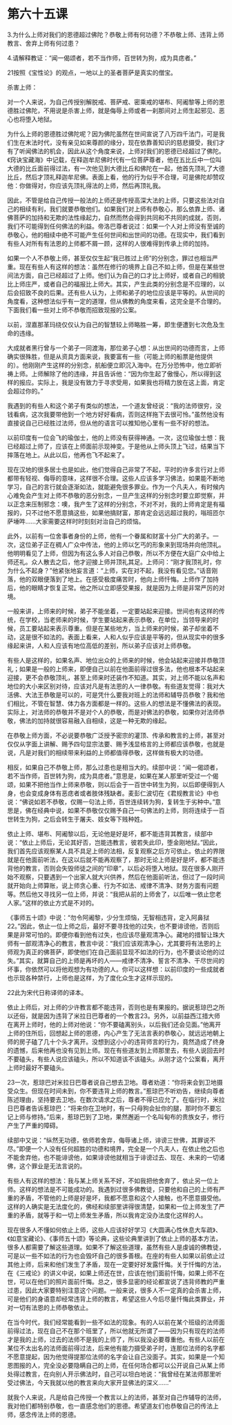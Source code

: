 
# 第六十五课

3.为什么上师对我们的恩德超过佛陀？恭敬上师有何功德？不恭敬上师、违背上师教言、舍弃上师有何过患？

4.请解释教证：“闻一偈颂者，若不当作师，百世转为狗，成为具痣者。”

21按照《宝性论》的观点，一地以上的圣者菩萨是真实的僧宝。

杀害上师：

对一个人来说，为自己传授别解脱戒、菩萨戒、密乘戒的堪布、阿阇黎等上师的恩德胜过佛陀，不用说是杀害上师，就是侮辱上师或者一刹那间对上师生起邪见、恶心也将堕入地狱。

为什么上师的恩德胜过佛陀呢？因为佛陀虽然在世间宣说了八万四千法门，可是我们生在末法时代，没有亲见如来尊颜的缘分，现在依靠善知识的慈悲摄受，我们才有了听闻佛法的机会，因此从这个角度来说，上师对我们的恩德已经超过了佛陀。《窍诀宝藏海》中记载，在释迦牟尼佛时代有一位菩萨尊者，他在五比丘中一位叫大德的比丘面前得过法，有一次他见到大德比丘和佛陀在一起，他首先顶礼了大德比丘，然后才顶礼释迦牟尼佛。表面上看，他的行为似乎不合理，可是佛陀却赞叹他：你做得对，你应该先顶礼得法的上师，然后再顶礼我。

因此，不管是给自己传授一般法的上师还是传授高深大法的上师，只要这些法对自己的相续有利，我们就要恭敬他们。如果我们对上师有恭敬心，那么依靠上师、诸佛菩萨的加持和无欺的法性缘起力，自然而然会得到共同和不共同的成就，否则，我们不可能得到任何佛法的利益。帝洛巴尊者说过：如果一个人对上师没有至诚的恭敬心，他的相续中绝不可能产生任何世间和出世间的功德。在现实中，我们看到有些人对所有有法恩的上师都不屑一顾，这样的人很难得到传承上师的加持。

如果一个人不恭敬上师，甚至仅仅生起“我已胜过上师”的分别念，罪过也相当严重。现在有些人有这样的想法：虽然在修行的境界上自己不如上师，但是在某些世间法方面，自己已经超过了上师。他们认为自己的口才比上师好，或者自己的相貌比上师庄严，或者自己的福报比上师大。其实，产生此类的分别念是不应理的，以后会招致不良的后果。还有些人认为，上师和弟子的地位应该是平等的。从世间的角度看，这种想法似乎有一定的道理，但从佛教的角度来看，这完全是不合理的。下面我们看一些对上师不恭敬而招致现报的公案。

以前，涅嘉那革玛绕仅仅认为自己的智慧较上师略胜一筹，即生便遭到七次危及生命的违缘。

大成就者黑行曾与一个弟子一同渡海，那位弟子心想：从出世间的功德而言，上师确实很殊胜，但是从资具方面来说，我要富有一些（可能上师的船票是他提供的）。他刚刚产生这样的分别念，航船便立即沉入海中。在万分恐怖中，他立即祈祷上师。上师解除了他的违缘，并且告诉他：“因为你生起了傲慢心，所以得到这样的报应。实际上，我是没有致力于寻求受用，如果我也将精力放在这上面，肯定会超过你的。”

我遇到的有些人和这个弟子有类似的想法，一个道友曾经说：“我的法师很穷，没钱看病，这次我要带他到一个地方好好看病，否则这样拖下去很可怜。”虽然他没有直接说自己已经胜过法师，但从他的语言可以推知他心里有一些不好的想法。

以前印度有一位会飞的瑜伽士，他的上师没有获得神通。一次，这位瑜伽士想：我已经超过上师了，应该在上师面前示现神变。于是他从上师头顶上飞过，结果当下摔落在地上。从此以后，他再也飞不起来了。

现在汉地的很多居士也是如此，他们觉得自己非常了不起，平时的许多言行对上师都带有轻视、侮辱的意味，这样很不合理。这些人应该多学习佛法，如果能不断地学习，自己的言行就会逐渐如法，就能避免很多罪业。作为一个凡夫人，有时候内心难免会产生对上师不恭敬的恶分别念，一旦产生这样的分别念时要立即觉察，并以正念来压制邪念：噢，我产生了这样的分别念，不对不对，我的上师肯定是有福报的，只不过他不愿意搞这些，如果他搞财富，那肯定会远远超过我的，嗡班匝尔萨埵吽……大家需要这样时时刻刻对治自己的烦恼。

此外，以前有一位舍事者身份的上师，他有一个眷属和财富十分广大的弟子。一次，这位弟子正在稠人广众中传法，他的上师以乞丐的形象来到现场并向他顶礼。他明明看见了上师，但因为有这么多人对自己恭敬，所以不方便在大庭广众中给上师还礼。众人散去之后，他才迎接上师并顶礼其足。上师问：“刚才我顶礼时，你为什么不起身？”他紧张地妄言道：“上师，实在对不起，我没有看见您。”话音刚落，他的双眼便落到了地上。在感受极度痛苦时，他向上师忏悔。上师作了加持后，他的眼睛才恢复正常。他之所以立即感受果报，就是因为上师是非常严厉的对境。

一般来讲，上师来的时候，弟子不能坐着，一定要站起来迎接。世间也有这样的传统，在学校，当老师来的时候，学生要站起来表示恭敬，在单位，当领导来的时候，员工要站起来表示尊重。但是在某些地方，当上师来的时候，弟子却坐着不动，这是很不如法的。表面上看来，人和人似乎应该是平等的，但从现实中的很多缘起来讲，人和人应该有地位高低的差别，所以弟子应该对上师恭敬。

有些人是这样的，如果名声、地位出众的上师来的时候，他会站起来迎接并恭敬顶礼；如果是一般的上师来，即便自己以前在他面前得过很多法，他也根本不站起来迎接，更不会恭敬顶礼，甚至上师来时还装作不知道。其实，对上师不能以名声和地位的大小来区别对待，应该对凡是有法恩的人一律恭敬。有些道友觉得：我对大活佛、大法王恭敬是可以的，可是凭什么要我对班上的法师和辅导员恭敬？我和他们相比，不管在智慧、体力各方面都是一样的。这些人的想法是不懂佛法的表现。实际上，对法师的恭敬并不是对个人的恭敬，而是对佛法的恭敬，如果你对法师恭敬，佛法的加持就很容易融入自相续，这是一种无欺的缘起。

在恭敬上师方面，不必说要恭敬广泛授予密宗的灌顶、传承和教言的上师，甚至对仅仅从字面上讲解、赐予四句显宗法要、赐予浅显格言的上师都应该恭敬，也就是说，凡是对我们的相续带来利益的上师都值得恭敬，这样做有极大的功德。

相反，如果自己不恭敬上师，那么过患也是相当大的。续部中说：“闻一偈颂者，若不当作师，百世转为狗，成为具痣者。”意思是，如果在某人那里听受过一个偈颂，如果不把他当作上师来恭敬，则以后会于一百世中转生为狗，以后即便得到人身，也会变成身体有恶痣者或者肢体残缺者。麦彭仁波切在《君规教言论》中也说：“佛说如若不恭敬，仅赐一句法上师，百世连续转为狗，复转生于劣种中。”意思是，佛在经典中说，如果不恭敬仅仅赐予自己一句佛法的上师，则将连续于一百世转生为狗，之后会转生于屠夫、妓女等下贱种姓。

依止上师、堪布、阿阇黎以后，无论他是好是坏，都不能违背其教言，续部中说：“依止上师后，无论其好否，岂能违教言，彼若失此印，堕金刚地狱。”因此，我们首先应该观察某人具不具足上师的法相，反复观察之后方可依止。依止的界限就是在他面前听法，在这以后就不能再观察了，那时无论上师是好是坏，都不能违背他的教言，否则会失毁师徒之间的“印章”，以后必将堕入地狱。现在很多人刚开始不观察，只要遇到一个出家人就大兴供养，然后在他面前听法，但过了一段时间就开始向上师算账，说上师贪心重、行为不如法、戒律不清净、财务方面有问题等。然后他又寻找另一位上师，并说：“我把从前的上师舍了，以后唯一依止您老人家。”这样的依止方式是不对的。

《事师五十颂》中说：“勿令阿阇黎，少分生烦恼，无智相违背，定入阿鼻狱22。”因此，依止一位上师之后，最好不要寻找他的过失，也不要诽谤他，否则后果是非常可怕的。即便你看到他有过失，也应该尽量观清净心。藏地的措智让珠大师有一部观清净心的教言，教言中说：“我们应该观清净心，尤其要将有法恩的上师观为真正的佛菩萨，即使他们在自己面前显现不如法的行为，也不要谈论他的过失。”其实，就算自己的上师是再坏的人——戒律不清净、誓言不清净、干尽世间的坏事，你依然可以将他观想为有功德的人。你可以这样想：以前印度的一些成就者也示现各种禁行，上师也是这样，为了度化众生才这样示现的。

22此为宋代日称译师的译本。

依止上师后，对上师的少许教言都不能违背，否则也是有果报的。据说惹琼巴之所以还俗，就是因为违背了米拉日巴尊者的一个教言23。另外，以前益西江措大师在离开上师时，他的上师对他说：“你不要磕离别头，以后我们还会见面。”他离开上师的住所后，回想起上师的恩德，内心产生了无法言表的恭敬心，就远远地朝上师的房子磕了几十个头才离开。没想到这小小的违背师言的行为，竟然造成了终身的遗憾，后来他再也没有见到上师。现在有些道友到上师那里去，有些人说回去时不要磕头，有些人说应该磕头，所以不知道该不该磕头。从刚才这个公案看，离开上师时最好不要磕头。

23一次，惹琼巴对米拉日巴尊者说自己想去卫地。尊者劝道：“你将来会到卫地摄受众生。但现在时间未到，你不要违背上师的教言。”惹琼巴不听劝告，继续向尊者陈述理由，坚持要去卫地。在数次请求之后，尊者不得已应允了。在临行时，米拉日巴尊者告诉惹琼巴：“将来你在卫地时，有一只母狗会扯你的腿，那时你不要忘记上师与修持。”后来，惹琼巴到了卫地，果然邂逅一个名叫甸布的贵族女子，修行产生了严重的障碍。

续部中又说：“纵然无功德，依师若舍弃，侮辱诸上师，诽谤三世佛，其罪说不尽。”即便一个人没有任何超胜的功德和境界，完全是一个凡夫人，在依止他之后也不能舍弃他，也不能诽谤他，如果诽谤他就相当于诽谤过去、现在、未来的一切诸佛，这个罪业是无法言说的。

有些人有这样的想法：我与某上师关系不好，不如我把他舍弃了，依止另一位上师。这样的想法是不可能成功的。我遇到过很多佛教徒，只要他和自己的上师有严重的矛盾，不管他的上师是好是坏，我都不愿意和这个人接触，也不愿意摄受他。这样的人确实是无法度化的，佛经和续部里讲得很清楚，如果和一位上师发生了严重的矛盾，就等于和一切上师发生矛盾，所以我肯定没办法度化这样的人。

现在很多人不懂如何依止上师，这些人应该好好学习《大圆满心性休息大车疏》、《如意宝藏论》、《事师五十颂》等论典，这些论典里讲到了依止上师的基本方法，很多人都需要了解这些道理。如果不了解这些道理，虽然有些人是虔诚的佛教徒，可是以一些不如法的行为也会毁坏自己的很多善根。在座的有些人如果以前依止过其他上师，后来和他们发生了矛盾，现在一定要好好发露忏悔。关于忏悔的方法，在《三戒论》的讲义中说，如果上师还在世，应该在他们面前忏悔，如果上师不在世，可以在他们的照片面前忏悔。总之，很多显密的经论都宣说了违背师教的严重过患，因此大家要特别注意这个问题。一般来说，很多人不一定真的会杀害上师，可是他们的身语意却经常违背上师的教言，希望这些人今后尽量忏悔此类罪业，并对一切有法恩的上师恭敬依止。

在当今时代，我们经常能看到一些不如法的现象。有的人以前在某个班级的法师面前得过法，现在自己不在那个班里了，所以他就无所谓了——因为只有现在的法师才是我的上师，过去的法师不是我的上师了，所以我没必要尊重他。有些人以前在某位不太出名的法师面前得过法，后来他有能力摄受弟子时，连那位法师的名字都不愿意提起，因为他觉得提那位法师的名字会让自己没面子。其实，如果是一个知恩图报的人，完全没必要隐瞒自己的上师，在任何场合都可以公开说自己从某上师处得过教言，在向别人开示佛法时，自己可以坦白地说：“我曾经在某法师那里听受过佛法，今天我就以他的教言来向大家开显佛法的深义……”

就我个人来说，凡是给自己传授一个教言以上的法师，甚至对自己作辅导的法师，我对他们都特别恭敬，也一直感念他们的恩德。希望道友们也恭敬自己的传法上师，感念传法上师的恩德。
